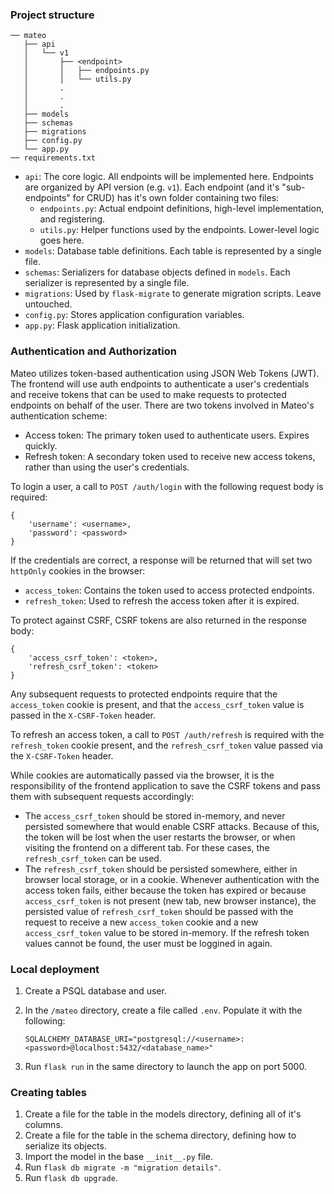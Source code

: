 ### Project structure

```
── mateo
   ├── api
   │   └── v1
   │       ├── <endpoint>
   │       │   ├── endpoints.py
   │       │   └── utils.py
   │       . 
   │       .
   │       .
   ├── models
   ├── schemas
   ├── migrations
   ├── config.py
   └── app.py
── requirements.txt
```

- `api`: The core logic. All endpoints will be implemented here. Endpoints are organized by API version (e.g. `v1`). 
  Each endpoint (and it's "sub-endpoints" for CRUD) has it's own folder containing two files:
    - `endpoints.py`: Actual endpoint definitions, high-level implementation, and registering. 
    - `utils.py`: Helper functions used by the endpoints. Lower-level logic goes here.
- `models`: Database table definitions. Each table is represented by a single file. 
- `schemas`: Serializers for database objects defined in `models`. Each serializer is represented by a single file.
- `migrations`: Used by `flask-migrate` to generate migration scripts. Leave untouched.
- `config.py`: Stores application configuration variables. 
- `app.py`: Flask application initialization.

### Authentication and Authorization

Mateo utilizes token-based authentication using JSON Web Tokens (JWT). The frontend will use auth endpoints to 
authenticate a user's credentials and receive tokens that can be used to make requests to protected endpoints 
on behalf of the user. There are two tokens involved in Mateo's authentication scheme: 

- Access token: The primary token used to authenticate users. Expires quickly. 
- Refresh token: A secondary token used to receive new access tokens, rather than using the user's credentials.

To login a user, a call to `POST /auth/login` with the following request body is required: 

```
{
    'username': <username>,
    'password': <password>
}
```

If the credentials are correct, a response will be returned that will set two `httpOnly` cookies in the browser: 

- `access_token`: Contains the token used to access protected endpoints. 
- `refresh_token`: Used to refresh the access token after it is expired. 

To protect against CSRF, CSRF tokens are also returned in the response body: 

```
{
    'access_csrf_token': <token>,
    'refresh_csrf_token': <token>
}
```

Any subsequent requests to protected endpoints require that the `access_token` cookie is present, and that the 
`access_csrf_token` value is passed in the `X-CSRF-Token` header.

To refresh an access token, a call to `POST /auth/refresh` is required with the `refresh_token` cookie present, 
and the `refresh_csrf_token` value passed via the `X-CSRF-Token` header. 

While cookies are automatically passed via the browser, it is the responsibility of the frontend application to 
save the CSRF tokens and pass them with subsequent requests accordingly: 

- The `access_csrf_token` should be stored in-memory, and never persisted somewhere that would enable CSRF attacks.
  Because of this, the token will be lost when the user restarts the browser, or when visiting the frontend on a different tab. 
  For these cases, the `refresh_csrf_token` can be used. 
- The `refresh_csrf_token` should be persisted somewhere, either in browser local storage, or in a cookie. Whenever 
  authentication with the access token fails, either because the token has expired or because `access_csrf_token` is
  not present (new tab, new browser instance), the persisted value of `refresh_csrf_token` should be passed with the
  request to receive a new `access_token` cookie and a new `access_csrf_token` value to be stored in-memory. If the 
  refresh token values cannot be found, the user must be loggined in again.

### Local deployment 

1. Create a PSQL database and user.
2. In the `/mateo` directory, create a file called `.env`. Populate it with the following:

   ```
   SQLALCHEMY_DATABASE_URI="postgresql://<username>:<password>@localhost:5432/<database_name>"
   ```
3. Run `flask run` in the same directory to launch the app on port 5000.  

### Creating tables

1. Create a file for the table in the models directory, defining all of it's columns.
2. Create a file for the table in the schema directory, defining how to serialize its objects.
3. Import the model in the base `__init__.py` file.
4. Run `flask db migrate -m "migration details"`. 
5. Run `flask db upgrade`.
